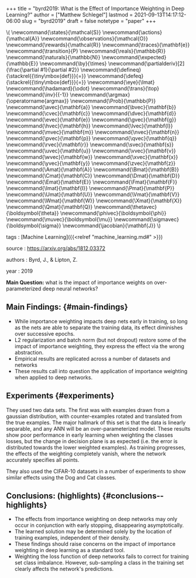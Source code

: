 +++
title = "byrd2019: What is the Effect of Importance Weighting in Deep Learning?"
author = ["Matthew Schlegel"]
lastmod = 2021-09-13T14:17:12-06:00
slug = "byrd2019"
draft = false
notetype = "paper"
+++

\\( \newcommand{\states}{\mathcal{S}}
\newcommand{\actions}{\mathcal{A}}
\newcommand{\observations}{\mathcal{O}}
\newcommand{\rewards}{\mathcal{R}}
\newcommand{\traces}{\mathbf{e}}
\newcommand{\transition}{P}
\newcommand{\reals}{\mathbb{R}}
\newcommand{\naturals}{\mathbb{N}}
\newcommand{\expected}{\mathbb{E}}
\newcommand{\by}{\times}
\newcommand{\partialderiv}[2]{\frac{\partial #1}{\partial #2}}
\newcommand{\defineq}{\stackrel{{\tiny\mbox{def}}}{=}}
\newcommand{\defeq}{\stackrel{{\tiny\mbox{def}}}{=}}
\newcommand{\eye}{\Imat}
\newcommand{\hadamard}{\odot}
\newcommand{\trans}{\top}
\newcommand{\inv}{{-1}}
\newcommand{\argmax}{\operatorname{argmax}}
\newcommand{\Prob}{\mathbb{P}}
\newcommand{\avec}{\mathbf{a}}
\newcommand{\bvec}{\mathbf{b}}
\newcommand{\cvec}{\mathbf{c}}
\newcommand{\dvec}{\mathbf{d}}
\newcommand{\evec}{\mathbf{e}}
\newcommand{\gvec}{\mathbf{g}}
\newcommand{\hvec}{\mathbf{h}}
\newcommand{\lvec}{\mathbf{l}}
\newcommand{\mvec}{\mathbf{m}}
\newcommand{\nvec}{\mathbf{n}}
\newcommand{\pvec}{\mathbf{p}}
\newcommand{\qvec}{\mathbf{q}}
\newcommand{\rvec}{\mathbf{r}}
\newcommand{\svec}{\mathbf{s}}
\newcommand{\uvec}{\mathbf{u}}
\newcommand{\vvec}{\mathbf{v}}
\newcommand{\wvec}{\mathbf{w}}
\newcommand{\xvec}{\mathbf{x}}
\newcommand{\yvec}{\mathbf{y}}
\newcommand{\zvec}{\mathbf{z}}
\newcommand{\Amat}{\mathbf{A}}
\newcommand{\Bmat}{\mathbf{B}}
\newcommand{\Cmat}{\mathbf{C}}
\newcommand{\Dmat}{\mathbf{D}}
\newcommand{\Emat}{\mathbf{E}}
\newcommand{\Fmat}{\mathbf{F}}
\newcommand{\Imat}{\mathbf{I}}
\newcommand{\Pmat}{\mathbf{P}}
\newcommand{\Umat}{\mathbf{U}}
\newcommand{\Vmat}{\mathbf{V}}
\newcommand{\Wmat}{\mathbf{W}}
\newcommand{\Xmat}{\mathbf{X}}
\newcommand{\Qmat}{\mathbf{Q}}
\newcommand{\thetavec}{\boldsymbol{\theta}}
\newcommand{\phivec}{\boldsymbol{\phi}}
\newcommand{\muvec}{\boldsymbol{\mu}}
\newcommand{\sigmavec}{\boldsymbol{\sigma}}
\newcommand{\jacobian}{\mathbf{J}}
\\)

tags
: [Machine Learning]({{<relref "machine_learning.md#" >}})

source
: <https://arxiv.org/abs/1812.03372>

authors
: Byrd, J., & Lipton, Z.

year
: 2019

**Main Question:** what is the impact of importance weights on over-parameterized deep neural networks?


## Main Findings: {#main-findings}

-   While importance weighting impacts deep nets early in training, so long as the nets are able to separate the training data, its effect diminishes over successive epochs.
-   L2 regularization and batch norm (but not dropout) restore some of the impact of importance weighting, they express the effect via the wrong abstraction.
-   Empirical results are replicated across a number of datasets and networks
-   These results call into question the application of importance weighting when applied to deep networks.


## Experiments {#experiments}

They used two data sets. The first was with examples drawn from a gaussian distribution, with counter-examples rotated and translated from the true examples. The major hallmark of this set is that the data is linearly separable, and any ANN will be an over-parameterized model. These results show poor performance in early learning when weighting the classes losses, but the change in decision plane is as expected (i.e. the error is distributed towards the lower weighted examples). As training progresses, the effects of the weighting completely vanish, where the network accurately specifies all points.

They also used the CIFAR-10 datasets in a number of experiments to show similar effects using the Dog and Cat classes.


## Conclusions: (highlights) {#conclusions--highlights}

-   The effects from importance weighting on deep networks may only occur in conjunction with early stopping, disappearing asymptotically.
-   The learned solution may be determined solely by the location of training examples, independent of their density.
-   These findings should raise concerns on the impact of importance weighting in deep learning as a standard tool.
-   Weighting the loss function of deep networks fails to correct for training set class imbalance. However, sub-sampling a class in the training set clearly affects the network's predictions.
